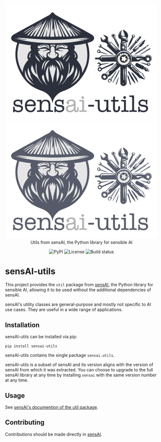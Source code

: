 <p align="center" style="text-align:center">
  <img src="resources/sensai-utils-logo.svg#gh-light-mode-only" style="width:500px">
  <img src="resources/sensai-utils-logo-dark-mode.svg#gh-dark-mode-only" style="width:500px">
  <br>
  Utils from sensAI, the Python library for sensible AI

  <div align="center" style="text-align:center">
  <a href="https://pypi.org/project/sensai-utils/" style="text-decoration:none"><img src="https://img.shields.io/pypi/v/sensai-utils.svg" alt="PyPI"></a>
  <a href="https://raw.githubusercontent.com/opcode81/sensAI-utils/master/LICENSE" style="text-decoration:none"><img alt="License" src="https://img.shields.io/pypi/l/sensai-utils"></a>
  <a href="https://github.com/opcode81/sensAI-utils/actions/workflows/test.yaml" style="text-decoration:none"><img src="https://github.com/opcode81/sensAI-utils/actions/workflows/test.yaml/badge.svg" alt="Build status"></a>
  </div>
</p>


# sensAI-utils

This project provides the `util` package from [sensAI](https://github.com/opcode81/sensAI), the Python library for 
sensible AI, allowing it to be used without the additional dependencies of sensAI.

sensAI's utility classes are general-purpose and mostly not specific to AI use cases. They are useful in a wide range of
applications.

## Installation

sensAI-utils can be installed via pip:

```
pip install sensai-utils
```

sensAI-utils contains the single package `sensai.utils`.

sensAI-utils is a subset of sensAI and its version aligns with the version of sensAI from which it was extracted.
You can choose to upgrade to the full sensAI library at any time by installing `sensai` with the same version number 
at any time.

## Usage

See [sensAI's documention of the util package](https://opcode81.github.io/sensAI/docs/sensai/util.html).

## Contributing

Contributions should be made directly in [sensAI](https://github.com/opcode81/sensAI).
